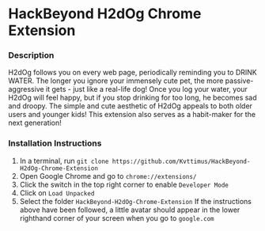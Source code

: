 # HackBeyond H2dOg Chrome Extension
### Description
H2dOg follows you on every web page, periodically reminding you to DRINK WATER. The longer you ignore your immensely cute pet, the more passive-aggressive it gets - just like a real-life dog! Once you log your water, your H2dOg will feel happy, but if you stop drinking for too long, he becomes sad and droopy. The simple and cute aesthetic of H2dOg appeals to both older users and younger kids! This extension also serves as a habit-maker for the next generation!

### Installation Instructions
1. In a terminal, run `git clone https://github.com/Kvttimus/HackBeyond-H2dOg-Chrome-Extension`
2. Open Google Chrome and go to `chrome://extensions/`
3. Click the switch in the top right corner to enable `Developer Mode`
4. Click on `Load Unpacked`
5. Select the folder `HackBeyond-H2dOg-Chrome-Extension`
If the instructions above have been followed, a little avatar should appear in the lower righthand corner of your screen when you go to `google.com`
